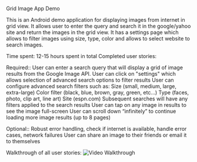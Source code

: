 Grid Image App Demo

This is an Android demo application for displaying images from internet in grid view. It allows user to enter the query and search it in the google/yahoo site and return the images in the grid view. It has a settings page which allows to filter images using size, type, color and allows to select website to search images. 

Time spent: 12-15 hours spent in total
Completed user stories:

Required:: 
User can enter a search query that will display a grid of image results from the Google Image API.
User can click on "settings" which allows selection of advanced search options to filter results
User can configure advanced search filters such as:
Size (small, medium, large, extra-large)
Color filter (black, blue, brown, gray, green, etc...)
Type (faces, photo, clip art, line art)
Site (espn.com)
Subsequent searches will have any filters applied to the search results
User can tap on any image in results to see the image full-screen
User can scroll down “infinitely” to continue loading more image results (up to 8 pages)


Optional:: 
Robust error handling, check if internet is available, handle error cases, network failures
User can share an image to their friends or email it to themselves


Walkthrough of all user stories:
  ![Video Walkthrough](GridImage.gif)

